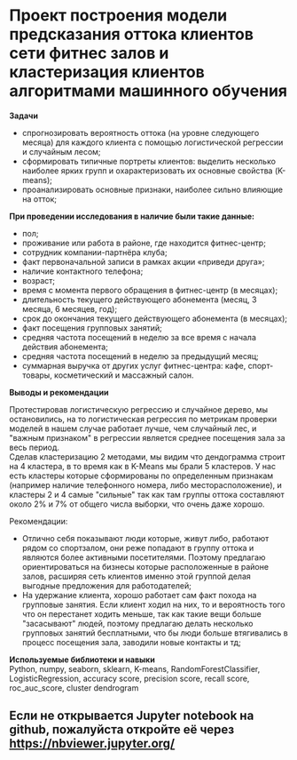 # Проект построения модели предсказания оттока клиентов сети фитнес залов и кластеризация клиентов алгоритмами машинного обучения

**Задачи**  
- спрогнозировать вероятность оттока (на уровне следующего месяца) для каждого клиента с помощью логистической регрессии и случайным лесом;
- сформировать типичные портреты клиентов: выделить несколько наиболее ярких групп и охарактеризовать их основные свойства (K-means);
- проанализировать основные признаки, наиболее сильно влияющие на отток;

**При проведении исследования в наличие были такие данные:**  
- пол;  
- проживание или работа в районе, где находится фитнес-центр;  
- сотрудник компании-партнёра клуба;  
- факт первоначальной записи в рамках акции «приведи друга»;  
-  наличие контактного телефона;  
-  возраст;  
-  время с момента первого обращения в фитнес-центр (в месяцах);  
- длительность текущего действующего абонемента (месяц, 3 месяца, 6 месяцев, год);  
-  срок до окончания текущего действующего абонемента (в месяцах);  
- факт посещения групповых занятий;  
-  средняя частота посещений в неделю за все время с начала действия абонемента;  
- средняя частота посещений в неделю за предыдущий месяц;  
- суммарная выручка от других услуг фитнес-центра: кафе, спорт-товары, косметический и массажный салон.  


**Выводы и рекомендации**  

Протестировав логистическую регрессию и случайное дерево, мы остановились, на то логистическая регрессия по метрикам проверки моделей в нашем случае работает лучше, чем случайный лес, и "важным признаком" в регрессии является среднее посещения зала за весь период.  
Сделав кластеризацию 2 методами, мы видим что дендограмма строит на 4 кластера, в то время как в K-Means мы брали 5 кластеров. У нас есть кластеры которые сформированы по определенным признакам (например наличие телефонного номера, либо месторасположение), и кластеры 2 и 4 самые "сильные" так как там группы оттока составляют около 2% и 7% от общего числа выборки, что очень даже хорошо.  

Рекомендации:  

- Отлично себя показывают люди которые, живут либо, работают рядом со спортзалом, они реже попадают в группу оттока и являются более активными посетителями. Поэтому предлагаю ориентироваться на бизнесы которые расположенные в районе залов, расширяя сеть клиентов именно этой группой делая выгодные предложения для работодателей;  
- На удержание клиента, хорошо работает сам факт похода на групповые занятия. Если клиент ходил на них, то и вероятность того что он перестанет ходить меньше, так как такие вещи больше "засасывают" людей, поэтому предлагаю делать несколько групповых занятий бесплатными, что бы люди больше втягивались в процесс посещения зала, заводили новые контакты и тд;  

**Используемые библиотеки и навыки**  
Python, numpy, seaborn, sklearn, K-means, RandomForestClassifier, LogisticRegression, accuracy score, precision score, recall score, roc_auc_score, cluster dendrogram

## Если не открывается Jupyter notebook на github, пожалуйста откройте её через https://nbviewer.jupyter.org/

